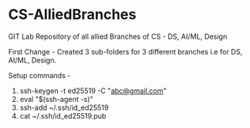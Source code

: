 # CS-AlliedBranches
GIT Lab Repository of all allied Branches of CS - DS, AI/ML, Design

First Change - Created 3 sub-folders for 3 different branches i.e for DS, AI/ML, Design. 

Setup commands -
1. ssh-keygen -t ed25519 -C "abc@gmail.com"
2. eval "$(ssh-agent -s)"
3. ssh-add ~/.ssh/id_ed25519
4. cat ~/.ssh/id_ed25519.pub
